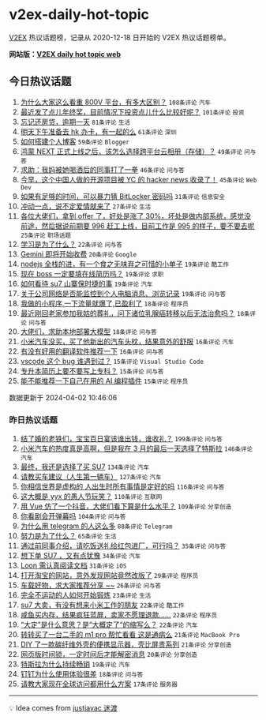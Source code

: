 # v2ex-daily-hot-topic

[V2EX](https://www.v2ex.com/) 热议话题榜，记录从 2020-12-18 日开始的 V2EX 热议话题榜单。

**网站版：[V2EX daily hot topic web](https://boojack.github.io/v2ex-daily-hot-topic-web/)**

## 今日热议话题

<!-- TODAY BEGIN -->

1. [为什么大家这么看重 800V 平台，有多大区别？](https://www.v2ex.com/t/1029056) `108条评论` `汽车`
1. [最近发了点儿年终奖，目前情况下投资点儿什么比较好呢？](https://www.v2ex.com/t/1029007) `101条评论` `投资`
1. [忘记还房贷，逾期一天](https://www.v2ex.com/t/1029111) `81条评论` `生活`
1. [明天下午准备去 hk 办卡，有一起的么](https://www.v2ex.com/t/1028982) `61条评论` `深圳`
1. [如何搭建个人博客](https://www.v2ex.com/t/1029023) `59条评论` `Blogger`
1. [鸿蒙 NEXT 正式上线之后，该怎么选择跨平台云相册（存储）？](https://www.v2ex.com/t/1029009) `49条评论` `问与答`
1. [求助：我妈被她喝酒后的同事打了一拳](https://www.v2ex.com/t/1029004) `46条评论` `问与答`
1. [今早，这个中国人做的开源项目被 YC 的 hacker news 收录了！](https://www.v2ex.com/t/1029121) `45条评论` `Web Dev`
1. [如果有足够的时间，可以暴力猜 BitLocker 密码吗](https://www.v2ex.com/t/1029182) `31条评论` `信息安全`
1. [冲动一点，说不定爱情就来了](https://www.v2ex.com/t/1029206) `27条评论` `生活`
1. [各位大佬们，拿到 offer 了，好处是涨了 30%，坏处是做内部系统，感觉没前途，然后据说前期要 996 赶工上线，目前工作是 995 的样子，要不要去呢](https://www.v2ex.com/t/1029127) `25条评论` `职场话题`
1. [学习是为了什么？](https://www.v2ex.com/t/1029000) `22条评论` `问与答`
1. [Gemini 即将开始收费](https://www.v2ex.com/t/1028990) `20条评论` `Google`
1. [nodejs 全栈的进，有一个食之无味弃之可惜的小单子](https://www.v2ex.com/t/1029181) `19条评论` `酷工作`
1. [现在 boss 一定要填在线简历吗？](https://www.v2ex.com/t/1029148) `19条评论` `求职`
1. [如何看待 su7 山寨保时捷的事](https://www.v2ex.com/t/1029085) `19条评论` `汽车`
1. [关于公司网络是否能监控到个人电脑消息、浏览记录](https://www.v2ex.com/t/1029005) `19条评论` `问与答`
1. [我做的小程序,一下流量就爆了,已盈利了](https://www.v2ex.com/t/1029170) `18条评论` `程序员`
1. [最近刚回老家参加我姑的葬礼，问下诸位乳腺癌转移以后无法治愈吗？](https://www.v2ex.com/t/1029102) `18条评论` `问与答`
1. [大佬们，求助本地部署大模型](https://www.v2ex.com/t/1028984) `18条评论` `问与答`
1. [小米汽车没买，买了他新出的汽车头枕，结果意外的舒服](https://www.v2ex.com/t/1029010) `16条评论` `汽车`
1. [有没有好用的翻译软件推荐一下](https://www.v2ex.com/t/1028978) `16条评论` `问与答`
1. [vscode 这个 bug 谁遇到过？](https://www.v2ex.com/t/1029180) `15条评论` `Visual Studio Code`
1. [专升本简历上要不要写上专科？](https://www.v2ex.com/t/1029146) `15条评论` `问与答`
1. [能不能推荐一下自己在用的 AI 编程插件](https://www.v2ex.com/t/1029052) `15条评论` `程序员`

数据更新于 2024-04-02 10:46:06

<!-- TODAY END -->

### 昨日热议话题

<!-- YESTERDAY BEGIN -->

1. [结了婚的老铁们，宝宝百日宴该谁出钱，谁收礼？](https://www.v2ex.com/t/1028673) `199条评论` `问与答`
1. [小米汽车的热度真是高啊，但是我在 3 月的最后一天选择了特斯拉](https://www.v2ex.com/t/1028654) `146条评论` `汽车`
1. [最终，我还是选择了买 SU7](https://www.v2ex.com/t/1028734) `134条评论` `汽车`
1. [请教买车建议（人生第一辆车）](https://www.v2ex.com/t/1028707) `127条评论` `汽车`
1. [你相信世界是虚构的 人出生时所有事情是定好的吗](https://www.v2ex.com/t/1028680) `116条评论` `问与答`
1. [这大概是 yyx 的愚人节玩笑？](https://www.v2ex.com/t/1028662) `110条评论` `互联网`
1. [用 Vue 仿了一个抖音，大佬们看下算是什么水平？](https://www.v2ex.com/t/1028678) `109条评论` `分享创造`
1. [你看剧会开弹幕吗](https://www.v2ex.com/t/1028643) `104条评论` `问与答`
1. [为什么用 telegram 的人这么多](https://www.v2ex.com/t/1028778) `88条评论` `Telegram`
1. [努力是为了什么？](https://www.v2ex.com/t/1028746) `65条评论` `生活`
1. [通过前同事介绍，请吃饭送礼给红包进厂，可行吗？](https://www.v2ex.com/t/1028851) `35条评论` `问与答`
1. [想下单 SU7 ，又有点犹豫](https://www.v2ex.com/t/1028793) `34条评论` `汽车`
1. [Loon 需认真阅读文档](https://www.v2ex.com/t/1028871) `31条评论` `iOS`
1. [打开淘宝的网站，意外发现网站竟然改版了](https://www.v2ex.com/t/1028873) `29条评论` `程序员`
1. [车载好物，求大家推荐分享 ~~](https://www.v2ex.com/t/1028818) `26条评论` `问与答`
1. [完全不运动的人如何开始锻炼](https://www.v2ex.com/t/1028945) `23条评论` `生活`
1. [su7 大卖，有没有想来小米工作的朋友](https://www.v2ex.com/t/1028866) `22条评论` `酷工作`
1. [咸鱼买内存，结果疯狂蓝屏，卖家不愿理退款……](https://www.v2ex.com/t/1028737) `22条评论` `程序员`
1. [“大定”是什么意思？是”大概定了“的缩写么？](https://www.v2ex.com/t/1028647) `22条评论` `汽车`
1. [转转买了一台二手的 m1 pro 帮忙看看 这是通病么](https://www.v2ex.com/t/1028768) `21条评论` `MacBook Pro`
1. [DIY 了一款碳纤维外壳的便携显示器，壳比屏贵系列](https://www.v2ex.com/t/1028755) `21条评论` `分享创造`
1. [网页版时间锁，一定时间后才能解密消息](https://www.v2ex.com/t/1028842) `20条评论` `分享创造`
1. [特斯拉为什么持续畅销](https://www.v2ex.com/t/1028852) `19条评论` `汽车`
1. [钉钉为什么使用体验很差](https://www.v2ex.com/t/1028650) `18条评论` `问与答`
1. [请教大家现在全球访问都用什么方案](https://www.v2ex.com/t/1028652) `17条评论` `服务器`

<!-- YESTERDAY END -->

---

💡 Idea comes from [justjavac 迷渡](https://github.com/justjavac/)
